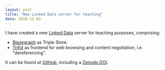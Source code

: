 ```yaml
---
layout: post
title: "New Linked Data server for teaching"
date: 2020-12-03
---
```


I have created a new [Linked Data](https://www.w3.org/standards/semanticweb/data) server for teaching purposes, comprising:

* [Blazegraph](https://github.com/blazegraph/database) as Triple Store. 
* [Trifid](https://github.com/zazuko/trifid) as frontend for web browsing and content negotiation, i.e. "dereferencing".

It can be found at [GitHub](https://github.com/mikel-egana-aranguren/MSc-UM-2020-FAIR), including a [Zenodo DOI](https://doi.org/10.5281/zenodo.4302267).

